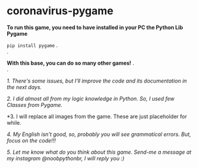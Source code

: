 # coronavirus-pygame

**To run this game, you need to have installed in your PC the Python Lib Pygame**

`pip install pygame`
.   
.  
  
**With this base, you can do so many other games!**
.  
.   

*1. There's some issues, but I'll improve the code and its documentation in the next days.*

*2. I did almost all from my logic knowledge in Python. So, I used few Classes from Pygame.*

*3. I will replace all images from the game. These are just placeholder for while.

*4. My English isn't good, so, probably you will see grammatical errors. But, focus on the code!!!*
  
*5. Let me know what do you think about this game. Send-me a message at my instagram @noobpythonbr, I will reply you :)*
